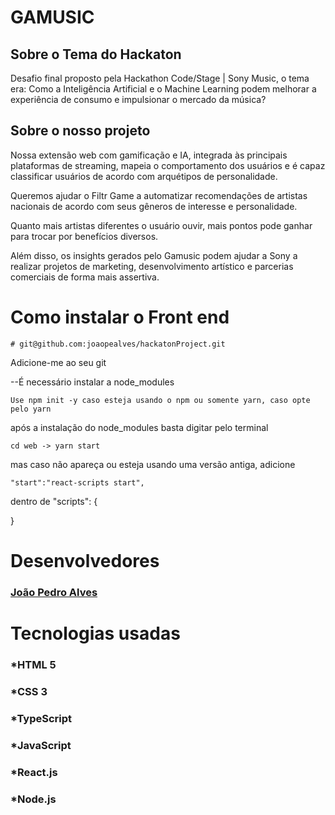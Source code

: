 # GAMUSIC

## Sobre o Tema do Hackaton

Desafio final proposto pela Hackathon Code/Stage | Sony Music, o tema era: Como a Inteligência Artificial e o Machine Learning podem melhorar a experiência de consumo e impulsionar o mercado da música?

## Sobre o nosso projeto

Nossa extensão web com gamificação e IA, integrada às principais plataformas de streaming, mapeia o comportamento dos usuários e é capaz classificar usuários de acordo com arquétipos de personalidade.

Queremos ajudar o Filtr Game a automatizar recomendações de artistas nacionais de acordo com seus gêneros de interesse e personalidade.

Quanto mais artistas diferentes o usuário ouvir, mais pontos pode ganhar para trocar por benefícios diversos.

Além disso, os insights gerados pelo Gamusic podem ajudar a Sony a realizar projetos de marketing, desenvolvimento artístico e parcerias comerciais de forma mais assertiva.

# Como instalar o Front end

    # git@github.com:joaopealves/hackatonProject.git

Adicione-me ao seu git

--É necessário instalar a node_modules

    Use npm init -y caso esteja usando o npm ou somente yarn, caso opte pelo yarn

após a instalação do node_modules basta digitar pelo terminal

    cd web -> yarn start

mas caso não apareça ou esteja usando uma versão antiga, adicione

    "start":"react-scripts start",

dentro de "scripts": {

}

# Desenvolvedores

### [João Pedro Alves](https://github.com/joaopealves)

# Tecnologias usadas

### \*HTML 5

### \*CSS 3

### \*TypeScript

### \*JavaScript

### \*React.js

### \*Node.js

